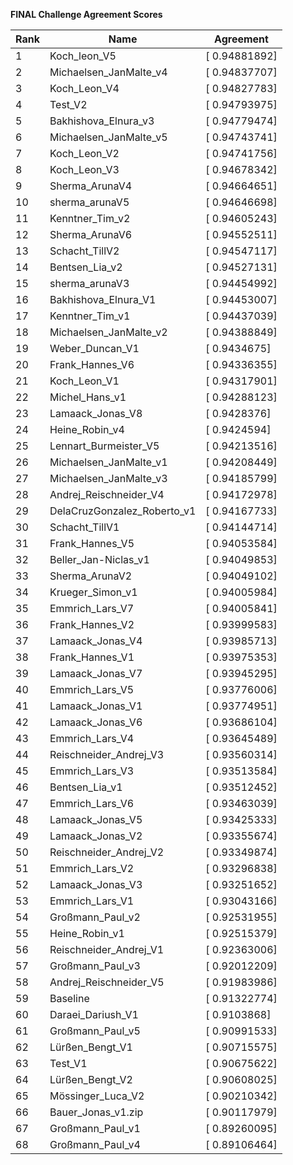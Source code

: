 **FINAL Challenge Agreement Scores**



|Rank|Name|Agreement|
|----|-----|---|
|1|Koch_leon_V5|[ 0.94881892]|
|2|Michaelsen_JanMalte_v4|[ 0.94837707]|
|3|Koch_Leon_V4|[ 0.94827783]|
|4|Test_V2|[ 0.94793975]|
|5|Bakhishova_Elnura_v3|[ 0.94779474]|
|6|Michaelsen_JanMalte_v5|[ 0.94743741]|
|7|Koch_Leon_V2|[ 0.94741756]|
|8|Koch_Leon_V3|[ 0.94678342]|
|9|Sherma_ArunaV4|[ 0.94664651]|
|10|sherma_arunaV5|[ 0.94646698]|
|11|Kenntner_Tim_v2|[ 0.94605243]|
|12|Sherma_ArunaV6|[ 0.94552511]|
|13|Schacht_TillV2|[ 0.94547117]|
|14|Bentsen_Lia_v2|[ 0.94527131]|
|15|sherma_arunaV3|[ 0.94454992]|
|16|Bakhishova_Elnura_V1|[ 0.94453007]|
|17|Kenntner_Tim_v1|[ 0.94437039]|
|18|Michaelsen_JanMalte_v2|[ 0.94388849]|
|19|Weber_Duncan_V1|[ 0.9434675]|
|20|Frank_Hannes_V6|[ 0.94336355]|
|21|Koch_Leon_V1|[ 0.94317901]|
|22|Michel_Hans_v1|[ 0.94288123]|
|23|Lamaack_Jonas_V8|[ 0.9428376]|
|24|Heine_Robin_v4|[ 0.9424594]|
|25|Lennart_Burmeister_V5|[ 0.94213516]|
|26|Michaelsen_JanMalte_v1|[ 0.94208449]|
|27|Michaelsen_JanMalte_v3|[ 0.94185799]|
|28|Andrej_Reischneider_V4|[ 0.94172978]|
|29|DelaCruzGonzalez_Roberto_v1|[ 0.94167733]|
|30|Schacht_TillV1|[ 0.94144714]|
|31|Frank_Hannes_V5|[ 0.94053584]|
|32|Beller_Jan-Niclas_v1|[ 0.94049853]|
|33|Sherma_ArunaV2|[ 0.94049102]|
|34|Krueger_Simon_v1|[ 0.94005984]|
|35|Emmrich_Lars_V7|[ 0.94005841]|
|36|Frank_Hannes_V2|[ 0.93999583]|
|37|Lamaack_Jonas_V4|[ 0.93985713]|
|38|Frank_Hannes_V1|[ 0.93975353]|
|39|Lamaack_Jonas_V7|[ 0.93945295]|
|40|Emmrich_Lars_V5|[ 0.93776006]|
|41|Lamaack_Jonas_V1|[ 0.93774951]|
|42|Lamaack_Jonas_V6|[ 0.93686104]|
|43|Emmrich_Lars_V4|[ 0.93645489]|
|44|Reischneider_Andrej_V3|[ 0.93560314]|
|45|Emmrich_Lars_V3|[ 0.93513584]|
|46|Bentsen_Lia_v1|[ 0.93512452]|
|47|Emmrich_Lars_V6|[ 0.93463039]|
|48|Lamaack_Jonas_V5|[ 0.93425333]|
|49|Lamaack_Jonas_V2|[ 0.93355674]|
|50|Reischneider_Andrej_V2|[ 0.93349874]|
|51|Emmrich_Lars_V2|[ 0.93296838]|
|52|Lamaack_Jonas_V3|[ 0.93251652]|
|53|Emmrich_Lars_V1|[ 0.93043166]|
|54|Großmann_Paul_v2|[ 0.92531955]|
|55|Heine_Robin_v1|[ 0.92515379]|
|56|Reischneider_Andrej_V1|[ 0.92363006]|
|57|Großmann_Paul_v3|[ 0.92012209]|
|58|Andrej_Reischneider_V5|[ 0.91983986]|
|59|Baseline|[ 0.91322774]|
|60|Daraei_Dariush_V1|[ 0.9103868]|
|61|Großmann_Paul_v5|[ 0.90991533]|
|62|Lürßen_Bengt_V1|[ 0.90715575]|
|63|Test_V1|[ 0.90675622]|
|64|Lürßen_Bengt_V2|[ 0.90608025]|
|65|Mössinger_Luca_V2|[ 0.90210342]|
|66|Bauer_Jonas_v1.zip|[ 0.90117979]|
|67|Großmann_Paul_v1|[ 0.89260095]|
|68|Großmann_Paul_v4|[ 0.89106464]|

